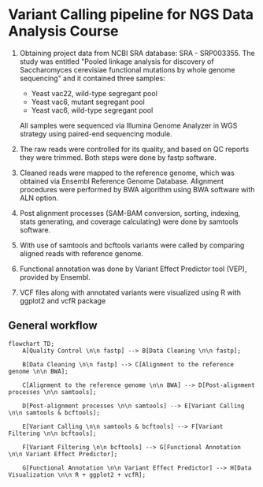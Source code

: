 # Variant Calling pipeline for NGS Data Analysis Course

1. Obtaining project data from NCBI SRA database: SRA - SRP003355. The study was entitled "Pooled linkage analysis for discovery of Saccharomyces cerevisiae functional mutations by whole genome sequencing" and it contained three samples:
    - Yeast vac22, wild-type segregant pool
    - Yeast vac6, mutant segregant pool
    - Yeast vac6, wild-type segregant pool



    All samples were sequenced via Illumina Genome Analyzer in WGS strategy using paired-end sequencing module.

2. The raw reads were controlled for its quality, and based on QC reports they were trimmed. Both steps were done by fastp software.

3. Cleaned reads were mapped to the reference genome, which was obtained via Ensembl Reference Genome Database. Alignment procedures were performed by BWA algorithm using BWA software with ALN option. 

4. Post alignment processes (SAM-BAM conversion, sorting, indexing, stats generating, and coverage calculating) were done by samtools software.

5. With use of samtools and bcftools variants were called by comparing aligned reads with reference genome.

6. Functional annotation was done by Variant Effect Predictor tool (VEP), provided by Ensembl.

7. VCF files along with annotated variants were visualized using R with ggplot2 and vcfR package

## General workflow

```mermaid
flowchart TD;
    A[Quality Control \n\n fastp] --> B[Data Cleaning \n\n fastp];
    
    B[Data Cleaning \n\n fastp] --> C[Alignment to the reference genome \n\n BWA];
    
    C[Alignment to the reference genome \n\n BWA] --> D[Post-alignment processes \n\n samtools];
    
    D[Post-alignment processes \n\n samtools] --> E[Variant Calling \n\n samtools & bcftools];
    
    E[Variant Calling \n\n samtools & bcftools] --> F[Variant Filtering \n\n bcftools];
    
    F[Variant Filtering \n\n bcftools] --> G[Functional Annotation \n\n Variant Effect Predictor];
    
    G[Functional Annotation \n\n Variant Effect Predictor] --> H[Data Visualization \n\n R + ggplot2 + vcfR];
```
